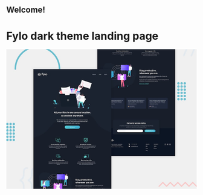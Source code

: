 ## Welcome!

# Fylo dark theme landing page

![Design preview for the Fylo dark theme landing page challenge](./design/desktop-preview.jpg)
